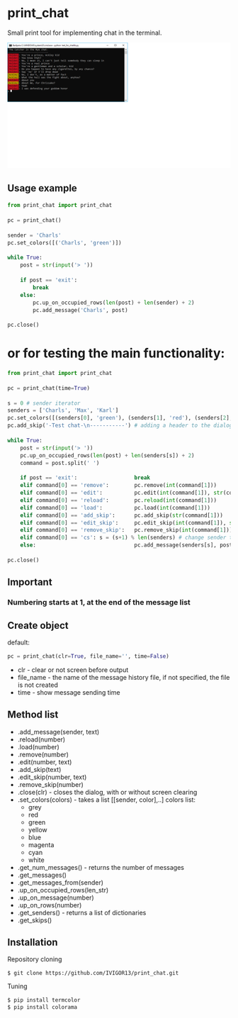 # print_chat
Small print tool for implementing chat in the terminal.

![The Catcher in the Rye chat](https://github.com/IVIGOR13/print_chat/blob/master/screen_chat.png)

## Usage example
```python
from print_chat import print_chat

pc = print_chat()

sender = 'Charls'
pc.set_colors([('Charls', 'green')])

while True:
    post = str(input('> '))

    if post == 'exit':
        break
    else:
        pc.up_on_occupied_rows(len(post) + len(sender) + 2)
        pc.add_message('Charls', post)

pc.close()
```
# or for testing the main functionality:
```python
from print_chat import print_chat

pc = print_chat(time=True)

s = 0 # sender iterator
senders = ['Charls', 'Max', 'Karl']
pc.set_colors([(senders[0], 'green'), (senders[1], 'red'), (senders[2], 'yellow')])
pc.add_skip('-Test chat-\n-----------') # adding a header to the dialog

while True:
    post = str(input('> '))
    pc.up_on_occupied_rows(len(post) + len(senders[s]) + 2)
    command = post.split(' ')

    if post == 'exit':                  break
    elif command[0] == 'remove':        pc.remove(int(command[1]))
    elif command[0] == 'edit':          pc.edit(int(command[1]), str(command[2]))
    elif command[0] == 'reload':        pc.reload(int(command[1]))
    elif command[0] == 'load':          pc.load(int(command[1]))
    elif command[0] == 'add_skip':      pc.add_skip(str(command[1]))
    elif command[0] == 'edit_skip':     pc.edit_skip(int(command[1]), str(command[2]))
    elif command[0] == 'remove_skip':   pc.remove_skip(int(command[1]))
    elif command[0] == 'cs': s = (s+1) % len(senders) # change sender to next
    else:                               pc.add_message(senders[s], post)

pc.close()
```

## Important
### Numbering starts at 1, at the end of the message list

## Create object
default:
```python
pc = print_chat(clr=True, file_name='', time=False)
```
* clr - clear or not screen before output
* file_name - the name of the message history file, if not specified, the file is not created
* time - show message sending time

## Method list
* .add_message(sender, text)
* .reload(number)
* .load(number)
* .remove(number)
* .edit(number, text)
* .add_skip(text) 
* .edit_skip(number, text)
* .remove_skip(number)
* .close(clr)                       - closes the dialog, with or without screen clearing
* .set_colors(colors)               - takes a list [[sender, color],..]
   colors list:
     * grey
     * red
     * green
     * yellow
     * blue
     * magenta
     * cyan
     * white
* .get_num_messages()               - returns the number of messages
* .get_messages()
* .get_messages_from(sender)
* .up_on_occupied_rows(len_str)
* .up_on_message(number)
* .up_on_rows(number)
* .get_senders()                    - returns a list of dictionaries
* .get_skips()

## Installation
Repository cloning
```
$ git clone https://github.com/IVIGOR13/print_chat.git
```
Tuning
```
$ pip install termcolor
$ pip install colorama
```
